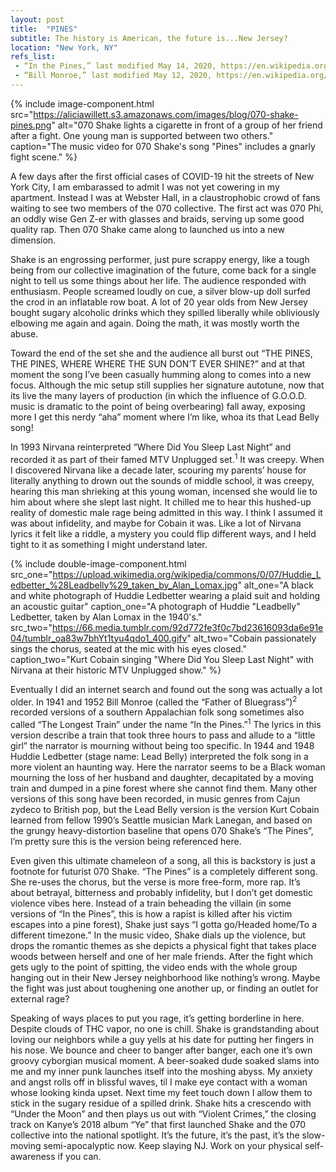 ```yaml
---
layout: post
title:  "PINES"
subtitle: The history is American, the future is...New Jersey?
location: "New York, NY"
refs_list: 
 - “In the Pines,” last modified May 14, 2020, https://en.wikipedia.org/wiki/In_the_Pines.
 - “Bill Monroe,” last modified May 12, 2020, https://en.wikipedia.org/wiki/Bill_Monroe. 
---
```


{%
 include image-component.html 
 src="https://aliciawillett.s3.amazonaws.com/images/blog/070-shake-pines.png"
 alt="070 Shake lights a cigarette in front of a group of her friend after a fight. One young man is supported between two others."
 caption="The music video for 070 Shake's song \"Pines\" includes a gnarly fight scene."
%}

A few days after the first official cases of COVID-19 hit the streets of New York City, I am embarassed to admit I was not yet cowering in my apartment. Instead I was at Webster Hall, in a claustrophobic crowd of fans waiting to see two members of the 070 collective. The first act was 070 Phi, an oddly wise Gen Z-er with glasses and braids, serving up some good quality rap. Then 070 Shake came along to launched us into a new dimension. 

<div class="Post__spacer"></div>

Shake is an engrossing performer, just pure scrappy energy, like a tough being from our collective imagination of the future, come back for a single night to tell us some things about her life. The audience responded with enthusiasm. People screamed loudly on cue, a silver blow-up doll surfed the crod in an inflatable row boat. A lot of 20 year olds from New Jersey bought sugary alcoholic drinks which they spilled liberally while obliviously elbowing me again and again. Doing the math, it was mostly worth the abuse.

<div class="Post__spacer"></div>

Toward the end of the set she and the audience all burst out “THE PINES, THE PINES, WHERE WHERE THE SUN DON’T EVER SHINE?” and at that moment the song I’ve been casually humming along to comes into a new focus. Although the mic setup still supplies her signature autotune, now that its live the many layers of production (in which the influence of G.O.O.D. music is dramatic to the point of being overbearing) fall away, exposing more  I get this nerdy “aha” moment where I’m like, whoa its that Lead Belly song!

<div class="Post__spacer"></div>

In 1993 Nirvana reinterpreted “Where Did You Sleep Last Night” and recorded it as part of their famed MTV Unplugged set.<sup>1</sup> It was creepy. When I discovered Nirvana like a decade later, scouring my parents’ house for literally anything to drown out the sounds of middle school, it was creepy, hearing this man shrieking at this young woman, incensed she would lie to him about where she slept last night. It chilled me to hear this hushed-up reality of domestic male rage being admitted in this way. I think I assumed it was about infidelity, and maybe for Cobain it was. Like a lot of Nirvana lyrics it felt like a riddle, a mystery you could flip different ways, and I held tight to it as something I might understand later.

{%
 include double-image-component.html 
 src_one="https://upload.wikimedia.org/wikipedia/commons/0/07/Huddie_Ledbetter_%28Leadbelly%29_taken_by_Alan_Lomax.jpg"
 alt_one="A black and white photograph of Huddie Ledbetter wearing a plaid suit and holding an acoustic guitar"
 caption_one="A photograph of Huddie \"Leadbelly\" Ledbetter, taken by Alan Lomax in the 1940's."
 src_two="https://66.media.tumblr.com/92d772fe3f0c7bd23616093da6e91e04/tumblr_oa83w7bhYt1tyu4qdo1_400.gifv"
 alt_two="Cobain passionately sings the chorus, seated at the mic with his eyes closed."
 caption_two="Kurt Cobain singing \"Where Did You Sleep Last Night\" with Nirvana at their  historic MTV Unplugged show."
%}

Eventually I did an internet search and found out the song was actually a lot older. In 1941 and 1952 Bill Monroe (called the “Father of Bluegrass”)<sup>2</sup> recorded versions of a southern Appalachian folk song sometimes also called “The Longest Train” under the name “In the Pines.”<sup>1</sup> The lyrics in this version describe a train that took three hours to pass and allude to a “little girl” the narrator is mourning without being too specific. In 1944 and 1948 Huddie Ledbetter (stage name: Lead Belly) interpreted the folk song in a more violent an haunting way. Here the narrator seems to be a Black woman mourning the loss of her husband and daughter, decapitated by a moving train and dumped in a pine forest where she cannot find them. Many other versions of this song have been recorded, in music genres from Cajun zydeco to British pop, but the Lead Belly version is the version Kurt Cobain learned from fellow 1990’s Seattle musician Mark Lanegan, and based on the grungy heavy-distortion baseline that opens 070 Shake’s “The Pines”, I’m pretty sure this is the version being referenced here.

<div class="Post__spacer"></div>

Even given this ultimate chameleon of a song, all this is backstory is just a footnote for futurist 070 Shake. “The Pines” is a completely different song. She re-uses the chorus, but the verse is more free-form, more rap. It’s about betrayal, bitterness and probably infidelity, but I don’t get domestic violence vibes here. Instead of a train beheading the villain (in some versions of “In the Pines”, this is how a rapist is killed after his victim escapes into a pine forest), Shake just says “I gotta go/Headed home/To a different timezone.” In the music video, Shake dials up the violence, but drops the romantic themes as she depicts a physical fight that takes place woods between herself and one of her male friends. After the fight which gets ugly to the point of spitting, the video ends with the whole group hanging out in their New Jersey neighborhood like nothing’s wrong. Maybe the fight was just about toughening one another up, or finding an outlet for external rage?

<div class="Post__spacer"></div>

Speaking of ways places to put you rage, it’s getting borderline in here. Despite clouds of THC vapor, no one is chill. Shake is grandstanding about loving our neighbors while a guy yells at his date for putting her fingers in his nose. We bounce and cheer to banger after banger, each one it’s own groovy cyborgian musical moment. A beer-soaked dude soaked slams into me and my inner punk launches itself into the moshing abyss. My anxiety and angst rolls off in blissful waves, til I make eye contact with a woman whose looking kinda upset. Next time my feet touch down I allow them to stick in the sugary residue of a spilled drink. Shake hits a crescendo with “Under the Moon” and then plays us out with “Violent Crimes,” the closing track on Kanye’s 2018 album “Ye” that first launched Shake and the 070 collective into the national spotlight. It’s the future, it’s the past, it’s the slow-moving semi-apocalyptic now. Keep slaying NJ. Work on your physical self-awareness if you can.
